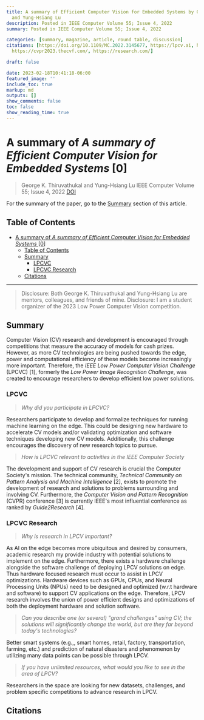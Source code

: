 ```yaml
---
title: A summary of Efficient Computer Vision for Embedded Systems by George K. Thiruvathukal
  and Yung-Hsiang Lu
description: Posted in IEEE Computer Volume 55; Issue 4, 2022
summary: Posted in IEEE Computer Volume 55; Issue 4, 2022

categories: [summary, magazine, article, round table, discussion]
citations: [https://doi.org/10.1109/MC.2022.3145677, https://lpcv.ai, https://www.computer.org/communities/technical-committees/tcpami,
  https://cvpr2023.thecvf.com/, https://research.com/]

draft: false

date: 2023-02-18T10:41:18-06:00
featured_image: ''
include_toc: true
markup: md
outputs: []
show_comments: false
toc: false
show_reading_time: true
---
```


# A summary of *A summary of Efficient Computer Vision for Embedded Systems* \[0\]

> George K. Thiruvathukal and Yung-Hsiang Lu IEEE Computer Volume 55; Issue 4,
> 2022 [DOI](https://doi.org/10.1109/MC.2022.3145677)

For the summary of the paper, go to the [Summary](#summary) section of this
article.

## Table of Contents

- [A summary of *A summary of Efficient Computer Vision for Embedded Systems* \[0\]](#a-summary-of-a-summary-of-efficient-computer-vision-for-embedded-systems-0)
  - [Table of Contents](#table-of-contents)
  - [Summary](#summary)
    - [LPCVC](#lpcvc)
    - [LPCVC Research](#lpcvc-research)
  - [Citations](#citations)

______________________________________________________________________

> Disclosure: Both George K. Thiruvathukal and Yung-Hsiang Lu are mentors,
> colleagues, and friends of mine. Disclosure: I am a student organizer of the
> 2023 Low Power Computer Vision competition.

## Summary

Computer Vision (CV) research and development is encouraged through competitions
that measure the accuracy of models for cash prizes. However, as more CV
technologies are being pushed towards the edge, power and computational
efficiency of these models become increasingly more important. Therefore, the
*IEEE Low Power Computer Vision Challenge* (LPCVC) \[1\], formerly the *Low
Power Image Recognition Challenge*, was created to encourage researchers to
develop efficient low power solutions.

### LPCVC

> *Why did you participate in LPCVC?*

Researchers participate to develop and formalize techniques for running machine
learning on the edge. This could be designing new hardware to accelerate CV
models and/or validating optimization and software techniques developing new CV
models. Additionally, this challenge encourages the discovery of new research
topics to pursue.

> *How is LPCVC relevant to activities in the IEEE Computer Society*

The development and support of CV research is crucial the Computer Society's
mission. The technical community, *Technical Community on Pattern Analysis and
Machine Intelligence* \[2\], exists to promote the development of research and
solutions to problems surrounding and involving CV. Furthermore, the *Computer
Vision and Pattern Recognition* (CVPR) conference \[3\] is currently IEEE's most
influential conference as ranked by *Guide2Research* \[4\].

### LPCVC Research

> *Why is research in LPCV important?*

As AI on the edge becomes more ubiquitous and desired by consumers, academic
research my provide industry with potential solutions to implement on the edge.
Furthermore, there exists a hardware challenge alongside the software challenge
of deploying LPCV solutions on edge. Thus hardware focused research must occur
to assist in LPCV optimizations. Hardware devices such as GPUs, CPUs, and Neural
Processing Units (NPUs) need to be designed and optimized (w.r.t hardware and
software) to support CV applications on the edge. Therefore, LPCV research
involves the union of power efficient designs and optimizations of both the
deployment hardware and solution software.

> *Can you describe one (or several) "grand challenges" using CV; the solutions
> will significantly change the world, but are they far beyond today's
> technologies?*

Better smart systems (e.g.,, smart homes, retail, factory, transportation,
farming, etc.) and prediction of natural disasters and phenomenon by utilizing
many data points can be possible through LPCV.

> *If you have unlimited resources, what would you like to see in the area of
> LPCV?*

Researchers in the space are looking for new datasets, challenges, and problem
specific competitions to advance research in LPCV.

## Citations
